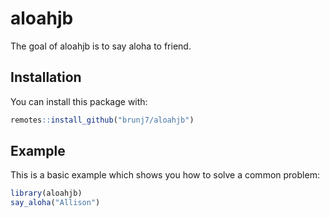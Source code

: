
# aloahjb

<!-- badges: start -->
<!-- badges: end -->

The goal of aloahjb is to say aloha to friend.

## Installation

You can install this package with:

``` r
remotes::install_github("brunj7/aloahjb")
```

## Example

This is a basic example which shows you how to solve a common problem:

``` r
library(aloahjb)
say_aloha("Allison")
```

